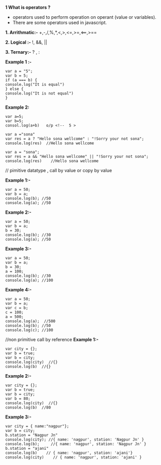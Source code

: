 **1 What is operators ?**
- operators used to perform operation on operant (value or variables).
- There are some operators used in javascript.

**1. Arrithmatic:-** +,-,/,%,*,<,>,<=,>=,<==,>==

**2. Logical :-** !, &&, ||

**3. Ternary:-** ? , :


**Example 1 :-**

`````
var a = "5";
var b = 5;
if (a === b) {
console.log("It is equal")
} else {
console.log("It is not equal")
}
```````

**Example 2:**
```````
var a=5;
var b=5;
consol.log(a+b)   o/p <!--  5 >

var a ="sona"
var res = a ? "Hello sona wellcome" : "!Sorry your not sona";
console.log(res)  //Hello sona wellcome

var a = "sona";
var res = a && "Hello sona wellcome" || "!Sorry your not sona";
console.log(res)    //Hello sona wellcome
``````````

// pimitive datatype , call by value or copy by value

**Example 1:-**
````````
var a = 50;
var b = a;
console.log(b); //50
console.log(a); //50
```````````

**Example 2:-**
````````
var a = 50;
var b = a;
b = 30;
console.log(b); //30
console.log(a); //50
`````````


**Example 3:-**
`````````
var a = 50;
var b = a;
b = 30;
a = 100;
console.log(b); //30
console.log(a); //100
``````````

**Example 4:-**
```````````
var a = 50;
var b = a;
var c = b;
c = 100;
a = 500;
console.log(a);  //500
console.log(b); //50
console.log(c); //100
````````````

//non primitive call by reference
**Example 1:-**
```````````
var city = {};
var b = true;
var b = city;
console.log(city)  //{}
console.log(b)  //{}
`````````````

**Example 2:-**
``````````````
var city = {};
var b = true;
var b = city;
var b = 80;
console.log(city)  //{}
console.log(b)  //80
````````````````

**Example 3:-**
`````````````````
var city = { name:"nagpur"};
var b = city;
b.station = "Nagpur Jn"
console.log(city); //{ name: 'nagpur', station: 'Nagpur Jn' }
console.log(b);     //{ name: 'nagpur', station: 'Nagpur Jn' }
b.station = "ajani"
console.log(b)    // { name: 'nagpur', station: 'ajani'}
console.log(city)    // { name: 'nagpur', station: 'ajani' }
`````````````````````




